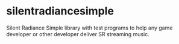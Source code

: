 # silentradiancesimple
Silent Radiance Simple library with test programs to help any game developer or other developer deliver SR streaming music.
